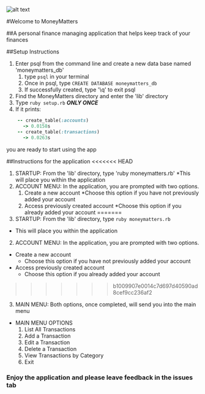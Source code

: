 ![alt text](http://www.ci.wilmington.de.us/media/487/large.jpg)

#Welcome to MoneyMatters

##A personal finance managing application that helps keep track of your finances

##Setup Instructions
1. Enter psql from the command line and create a new data base named 'moneymatters_db'
	1. type `psql` in your terminal
	2. Once in psql, type `CREATE DATABASE moneymatters_db`
	3. If successfully created, type '\q' to exit psql
2. Find the MoneyMatters directory and enter the 'lib' directory
3. Type `ruby setup.rb` ***ONLY ONCE***
4. If it prints: 
```ruby 
	-- create_table(:accounts)
	  -> 0.0158s
	-- create_table(:transactions)
	  -> 0.0263s
```

 you are ready to start using the app

##Instructions for the application
<<<<<<< HEAD
1. STARTUP: From the 'lib' directory, type 'ruby moneymatters.rb' 
	*This will place you within the application
2. ACCOUNT MENU: In the application, you are prompted with two options.
	1. Create a new account
		*Choose this option if you have not previously added your account
	2. Access previously created account
		*Choose this option if you already added your account
=======
1. STARTUP: From the 'lib' directory, type `ruby moneymatters.rb` 
  * This will place you within the application
2. ACCOUNT MENU: In the application, you are prompted with two options.
  * Create a new account
    - Choose this option if you have not previously added your account
  * Access previously created account
    - Choose this option if you already added your account
>>>>>>> b1009907e0014c7d697d40590ad8cef9cc236af2
3. MAIN MENU: Both options, once completed, will send you into the main menu
  * MAIN MENU OPTIONS
	1. List All Transactions
	2. Add a Transaction
	3. Edit a Transaction
	4. Delete a Transaction
	5. View Transactions by Category
	6. Exit

### Enjoy the application and please leave feedback in the issues tab 
